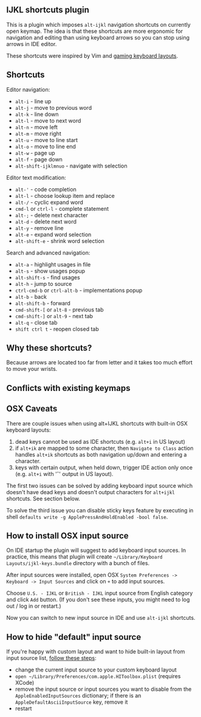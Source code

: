 ## IJKL shortcuts plugin

This is a plugin which imposes `alt-ijkl` navigation shortcuts on currently open keymap.
The idea is that these shortcuts are more ergonomic for navigation and editing than using keyboard arrows
so you can stop using arrows in IDE editor.

These shortcuts were inspired by Vim and 
[gaming keyboard layouts](https://en.wikipedia.org/wiki/Arrow_keys#IJKL_keys).


## Shortcuts

Editor navigation:
 - `alt-i` - line up
 - `alt-j` - move to previous word
 - `alt-k` - line down
 - `alt-l` - move to next word
 - `alt-n` - move left
 - `alt-m` - move right
 - `alt-u` - move to line start
 - `alt-o` - move to line end
 - `alt-w` - page up
 - `alt-f` - page down
 - `alt-shift-ijklmnuo` - navigate with selection

Editor text modification:
 - `alt-'` - code completion
 - `alt-l` - choose lookup item and replace
 - `alt-/` - cyclic expand word
 - `cmd-l` or `ctrl-l` - complete statement
 - `alt-;` - delete next character
 - `alt-d` - delete next word
 - `alt-y` - remove line
 - `alt-e` - expand word selection
 - `alt-shift-e` - shrink word selection

Search and advanced navigation:
 - `alt-a` - highlight usages in file 
 - `alt-s` - show usages popup 
 - `alt-shift-s` - find usages 
 - `alt-h` - jump to source
 - `ctrl-cmd-b` or `ctrl-alt-b` - implementations popup
 - `alt-b` - back
 - `alt-shift-b` - forward
 - `cmd-shift-[` or `alt-8` - previous tab
 - `cmd-shift-]` or `alt-9` - next tab
 - `alt-q` - close tab
 - `shift ctrl t` - reopen closed tab

## Why these shortcuts?

Because arrows are located too far from letter and it takes too much effort to move your wrists.




## Conflicts with existing keymaps


## OSX Caveats

There are couple issues when using alt+IJKL shortcuts with built-in OSX keyboard layouts:
1. dead keys cannot be used as IDE shortcuts (e.g. `alt+i` in US layout)
2. if `alt+ik` are mapped to some character, then `Navigate to Class` action 
   handles `alt+ik` shortcuts as both navigation up/down and entering a character.
3. keys with certain output, when held down, trigger IDE action only once (e.g. `alt+i` with 'ˆ' output in US layout). 

The first two issues can be solved by adding keyboard input source which doesn't
have dead keys and doesn't output characters for `alt+ijkl` shortcuts. 
See section below.

To solve the third issue you can disable sticky keys feature by executing in shell 
`defaults write -g ApplePressAndHoldEnabled -bool false`. 


## How to install OSX input source

On IDE startup the plugin will suggest to add keyboard input sources.
In practice, this means that plugin will create `~/Library/Keyboard Layouts/ijkl-keys.bundle` directory with a bunch of files.

After input sources were installed, open OSX `System Preferences -> Keyboard -> Input Sources` and click on `+` to add input sources.

Choose `U.S. - IJKL` or `British - IJKL` input source from English category and click `Add` button.
(If you don't see these inputs, you might need to log out / log in or restart.)

Now you can switch to new input source in IDE and use `alt-ijkl` shortcuts.


## How to hide "default" input source

If you're happy with custom layout and want to hide built-in layout from input source list, 
[follow these steps](https://apple.stackexchange.com/questions/44921/how-to-remove-or-disable-a-default-keyboard-layout):
 - change the current input source to your custom keyboard layout
 - `open ~/Library/Preferences/com.apple.HIToolbox.plist` (requires XCode)
 - remove the input source or input sources you want to disable from the `AppleEnabledInputSources` dictionary; 
   if there is an `AppleDefaultAsciiInputSource` key, remove it
 - restart
 
